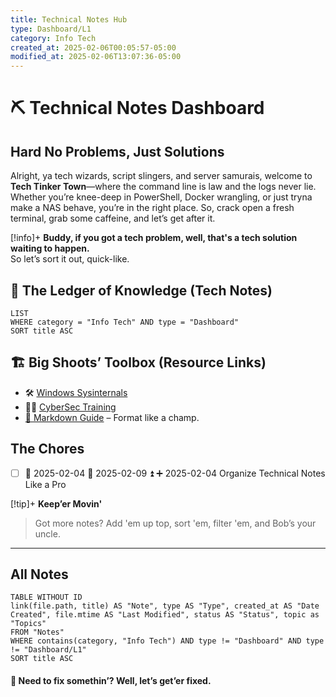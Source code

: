 ```yaml
---
title: Technical Notes Hub
type: Dashboard/L1
category: Info Tech
created_at: 2025-02-06T00:05:57-05:00
modified_at: 2025-02-06T13:07:36-05:00
---
```

# ⛏️ Technical Notes Dashboard  

## Hard No Problems, Just Solutions

Alright, ya tech wizards, script slingers, and server samurais, welcome to **Tech Tinker Town**—where the command line is law and the logs never lie. Whether you’re knee-deep in PowerShell, Docker wrangling, or just tryna make a NAS behave, you’re in the right place. So, crack open a fresh terminal, grab some caffeine, and let’s get after it.


[!info]+ **Buddy, if you got a tech problem, well, that's a tech solution waiting to happen.**  
So let’s sort it out, quick-like.

## 📜 The Ledger of Knowledge (Tech Notes)

```dataview
LIST
WHERE category = "Info Tech" AND type = "Dashboard" 
SORT title ASC
```

## 🏗️ Big Shoots’ Toolbox (Resource Links)
- 🛠️ [Windows Sysinternals](https://docs.microsoft.com/en-us/sysinternals/)
- 🕵️‍♂️ [CyberSec Training](https://www.cybrary.it/)
- [📜 Markdown Guide](https://www.markdownguide.org/) – Format like a champ.


## The Chores
- [ ]  🚀 2025-02-04 📅 2025-02-09 ⏫ ➕ 2025-02-04 Organize Technical Notes Like a Pro


[!tip]+ **Keep’er Movin'**

> Got more notes? Add 'em up top, sort 'em, filter 'em, and Bob’s your uncle.

---
## All Notes
```dataview  
TABLE WITHOUT ID
link(file.path, title) AS "Note", type AS "Type", created_at AS "Date Created", file.mtime AS "Last Modified", status AS "Status", topic as "Topics"
FROM "Notes"
WHERE contains(category, "Info Tech") AND type != "Dashboard" AND type != "Dashboard/L1"
SORT title ASC

```

#### 🔧 Need to fix somethin’? Well, let’s get’er fixed.
